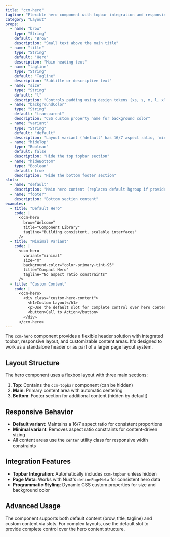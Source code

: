 ```yaml
---
title: "ccm-hero"
tagline: "Flexible hero component with topbar integration and responsive layout"
category: "Layout"
props:
  - name: "brow"
    type: "String"
    default: "Brow"
    description: "Small text above the main title"
  - name: "title"
    type: "String" 
    default: "Hero"
    description: "Main heading text"
  - name: "tagline"
    type: "String"
    default: "Tagline"
    description: "Subtitle or descriptive text"
  - name: "size"
    type: "String"
    default: "l"
    description: "Controls padding using design tokens (xs, s, m, l, xl, 2xl, 3xl)"
  - name: "backgroundColor"
    type: "String"
    default: "transparent"
    description: "CSS custom property name for background color"
  - name: "variant"
    type: "String"
    default: "default"
    description: "Layout variant ('default' has 16/7 aspect ratio, 'minimal' removes aspect ratio)"
  - name: "hideTop"
    type: "Boolean"
    default: false
    description: "Hide the top topbar section"
  - name: "hideBottom"
    type: "Boolean"
    default: true
    description: "Hide the bottom footer section"
slots:
  - name: "default"
    description: "Main hero content (replaces default hgroup if provided)"
  - name: "footer"
    description: "Bottom section content"
examples:
  - title: "Default Hero"
    code: |
      <ccm-hero 
        brow="Welcome"
        title="Component Library" 
        tagline="Building consistent, scalable interfaces"
      />
  - title: "Minimal Variant"
    code: |
      <ccm-hero 
        variant="minimal"
        size="m"
        background-color="color-primary-tint-95"
        title="Compact Hero"
        tagline="No aspect ratio constraints"
      />
  - title: "Custom Content"
    code: |
      <ccm-hero>
        <div class="custom-hero-content">
          <h1>Custom Layout</h1>
          <p>Use the default slot for complete control over hero content.</p>
          <button>Call to Action</button>
        </div>
      </ccm-hero>
---
```


The `ccm-hero` component provides a flexible header solution with integrated topbar, responsive layout, and customizable content areas. It's designed to work as a standalone header or as part of a larger page layout system.

## Layout Structure

The hero component uses a flexbox layout with three main sections:

1. **Top**: Contains the `ccm-topbar` component (can be hidden)
2. **Main**: Primary content area with automatic centering
3. **Bottom**: Footer section for additional content (hidden by default)

## Responsive Behavior

- **Default variant**: Maintains a 16/7 aspect ratio for consistent proportions
- **Minimal variant**: Removes aspect ratio constraints for content-driven sizing
- All content areas use the `center` utility class for responsive width constraints

## Integration Features

- **Topbar Integration**: Automatically includes `ccm-topbar` unless hidden
- **Page Meta**: Works with Nuxt's `definePageMeta` for consistent hero data
- **Programmatic Styling**: Dynamic CSS custom properties for size and background color

## Advanced Usage

The component supports both default content (brow, title, tagline) and custom content via slots. For complex layouts, use the default slot to provide complete control over the hero content structure.